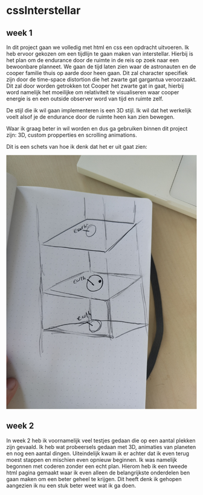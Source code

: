 # cssInterstellar

## week 1
In dit project gaan we volledig met html en css een opdracht uitvoeren. Ik heb ervoor gekozen om een tijdlijn te gaan maken van interstellar. Hierbij is het plan om de endurance door de ruimte in de reis op zoek naar een bewoonbare planneet. We gaan de tijd laten zien waar de astronauten en de cooper familie thuis op aarde door heen gaan. Dit zal character specifiek zijn door de time-space distortion die het zwarte gat gargantua veroorzaakt. Dit zal door worden getrokken tot Cooper het zwarte gat in gaat, hierbij word namelijk het moeilijke om relativiteit te visualiseren waar cooper energie is en een outside observer word van tijd en ruimte zelf. 

De stijl die ik wil gaan implementeren is een 3D stijl. Ik wil dat het werkelijk voelt alsof je de endurance door de ruimte heen kan zien bewegen.

Waar ik graag beter in wil worden en dus ga gebruiken binnen dit project zijn: 3D, custom propperties en scrolling animations.

Dit is een schets van hoe ik denk dat het er uit gaat zien:

<img src='./images/relativity.jpg'>


## week 2

In week 2 heb ik voornamelijk veel testjes gedaan die op een aantal plekken zijn gevaald. Ik heb wat probeersels gedaan met 3D, animaties van planeten en nog een aantal dingen. Uiteindelijk kwam ik er achter dat ik even terug moest stappen en mischien even opnieuw beginnen. Ik was namelijk begonnen met coderen zonder een echt plan. Hierom heb ik een tweede html pagina gemaakt waar ik even alleen de belangrijkste onderdelen ben gaan maken om een beter geheel te krijgen. Dit heeft denk ik gehopen aangezien ik nu een stuk beter weet wat ik ga doen.


